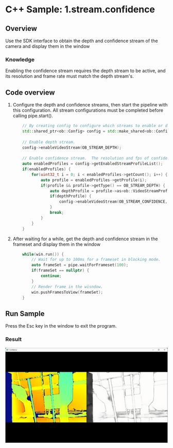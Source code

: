 # C++ Sample: 1.stream.confidence

## Overview

Use the SDK interface to obtain the depth and confidence stream of the camera and display them in the window

### Knowledge

Enabling the confidence stream requires the depth stream to be active, and its resolution and frame rate must match the depth stream's.

## Code overview

1. Configure the depth and confidence streams, then start the pipeline with this configuration. All stream configurations must be completed before calling pipe.start().

    ```cpp
        // By creating config to configure which streams to enable or disable for the pipeline, here the depth stream will be enabled.
        std::shared_ptr<ob::Config> config = std::make_shared<ob::Config>();

        // Enable depth stream.
        config->enableVideoStream(OB_STREAM_DEPTH);

        // Enable confidence stream.  The resolution and fps of confidence must match depth stream.
        auto enabledProfiles = config->getEnabledStreamProfileList();
        if(enabledProfiles) {
            for(uint32_t i = 0; i < enabledProfiles->getCount(); i++) {
                auto profile = enabledProfiles->getProfile(i);
                if(profile && profile->getType() == OB_STREAM_DEPTH) {
                    auto depthProfile = profile->as<ob::VideoStreamProfile>();
                    if(depthProfile) {
                        config->enableVideoStream(OB_STREAM_CONFIDENCE, depthProfile->getWidth(), depthProfile->getHeight(), depthProfile->getFps());
                    }
                    break;
                }
            }
        }
    ```

2. After waiting for a while, get the depth and confidence stream in the frameset and display them in the window

    ```cpp
        while(win.run()) {
            // Wait for up to 100ms for a frameset in blocking mode.
            auto frameSet = pipe.waitForFrameset(100);
            if(frameSet == nullptr) {
                continue;
            }
            // Render frame in the wisndow.
            win.pushFramesToView(frameSet);
        }
    ```

## Run Sample

Press the Esc key in the window to exit the program.

### Result

![image](../../docs/resource/confidence.jpg)
